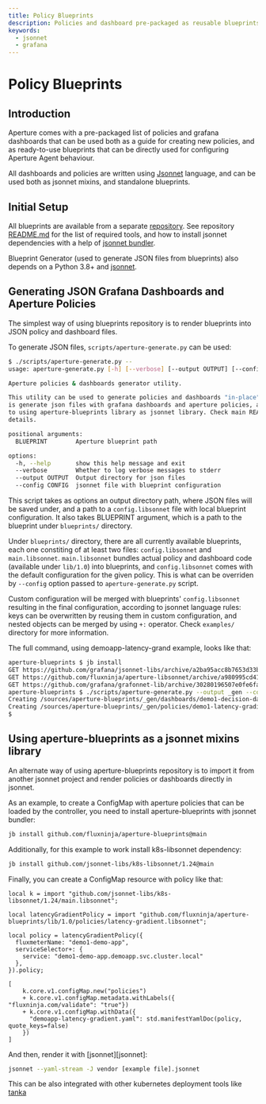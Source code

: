 ```yaml
---
title: Policy Blueprints
description: Policies and dashboard pre-packaged as reusable blueprints
keywords:
  - jsonnet
  - grafana
---
```


# Policy Blueprints

## Introduction

Aperture comes with a pre-packaged list of policies and grafana dashboards that can
be used both as a guide for creating new policies, and as ready-to-use blueprints that
can be directly used for configuring Aperture Agent behaviour.

All dashboards and policies are written using [Jsonnet][jsonnet-lang] language, and can
be used both as jsonnet mixins, and standalone blueprints.

[jsonnet-lang]: https://jsonnet.org

## Initial Setup

All blueprints are available from a separate [repository][aperture-blueprints]. See repository
[README.md][blueprints-readme] for the list of required tools, and how to install jsonnet
dependencies with a help of [jsonnet bundler][jb].

Blueprint Generator (used to generate JSON files from blueprints) also depends on a Python 3.8+
and [jsonnet][go-jsonnet].

[k8s-libsonnet]: https://github.com/jsonnet-libs/k8s-libsonnet
[aperture-blueprints]: https://github.com/fluxninja/aperture-blueprints
[blueprints-readme]: https://github.com/fluxninja/aperture-blueprints/blob/main/README.md
[jb]: https://github.com/jsonnet-bundler/jsonnet-bundler
[go-jsonnet]: https://github.com/google/go-jsonnet

## Generating JSON Grafana Dashboards and Aperture Policies

The simplest way of using blueprints repository is to render blueprints into
JSON policy and dashboard files.

To generate JSON files, `scripts/aperture-generate.py` can be used:

```sh
$ ./scripts/aperture-generate.py --
usage: aperture-generate.py [-h] [--verbose] [--output OUTPUT] [--config CONFIG] BLUEPRINT

Aperture policies & dashboards generator utility.

This utility can be used to generate policies and dashboards "in-place", that
is generate json files with grafana dashboards and aperture policies, as opposed
to using aperture-blueprints library as jsonnet library. Check main README.md for more
details.

positional arguments:
  BLUEPRINT        Aperture blueprint path

options:
  -h, --help       show this help message and exit
  --verbose        Whether to log verbose messages to stderr
  --output OUTPUT  Output directory for json files
  --config CONFIG  jsonnet file with blueprint configuration
```

This script takes as options an output directory path, where JSON files will be saved under,
and a path to a `config.libsonnet` file with local blueprint configuration. It also takes BLUEPRINT
argument, which is a path to the blueprint under `blueprints/` directory.

Under `blueprints/` directory, there are all currently available blueprints, each one constiting
of at least two files: `config.libsonnet` and `main.libsonnet`. `main.libsonnet` bundles actual
policy and dashboard code (available under `lib/1.0`) into blueprints, and `config.libsonnet` comes
with the default configuration for the given policy. This is what can be overriden by `--config` option
passed to `aperture-generate.py` script.

Custom configuration will be merged with blueprints' `config.libsonnet` resulting in the final
configuration, according to jsonnet language rules: keys can be overwritten by reusing them in
custom configuration, and nested objects can be merged by using `+:` operator. Check `examples/`
directory for more information.

The full command, using demoapp-latency-grand example, looks like that:

```sh
aperture-blueprints $ jb install
GET https://github.com/grafana/jsonnet-libs/archive/a2ba95acc8b7653d33bd57075678d8de2a64e5b3.tar.gz 200
GET https://github.com/fluxninja/aperture-libsonnet/archive/a980995cd4168d5182be94111d84342b82fc05b3.tar.gz 200
GET https://github.com/grafana/grafonnet-lib/archive/30280196507e0fe6fa978a3e0eaca3a62844f817.tar.gz 200
aperture-blueprints $ ./scripts/aperture-generate.py --output _gen --config examples/demoapp-latency-gradient.jsonnet blueprints/latency-gradient
Creating /sources/aperture-blueprints/_gen/dashboards/demo1-decision-dashboard.json
Creating /sources/aperture-blueprints/_gen/policies/demo1-latency-gradient.json
$
```

## Using aperture-blueprints as a jsonnet mixins library

An alternate way of using aperture-blueprints repository is to import it from another jsonnet project
and render policies or dashboards directly in jsonnet.

As an example, to create a ConfigMap with aperture policies that can be loaded by the controller, you need
to install aperture-blueprints with jsonnet bundler:

```sh
jb install github.com/fluxninja/aperture-blueprints@main
```

Additionally, for this example to work install k8s-libsonnet dependency:

```sh
jb install github.com/jsonnet-libs/k8s-libsonnet/1.24@main
```

Finally, you can create a ConfigMap resource with policy like that:

```jsonnet
local k = import "github.com/jsonnet-libs/k8s-libsonnet/1.24/main.libsonnet";

local latencyGradientPolicy = import "github.com/fluxninja/aperture-blueprints/lib/1.0/policies/latency-gradient.libsonnet";

local policy = latencyGradientPolicy({
  fluxmeterName: "demo1-demo-app",
  serviceSelector+: {
    service: "demo1-demo-app.demoapp.svc.cluster.local"
  },
}).policy;

[
    k.core.v1.configMap.new("policies")
	+ k.core.v1.configMap.metadata.withLabels({ "fluxninja.com/validate": "true"})
	+ k.core.v1.configMap.withData({
	  "demoapp-latency-gradient.yaml": std.manifestYamlDoc(policy, quote_keys=false)
	})
]
```

And then, render it with [jsonnet][jsonnet]:

```sh
jsonnet --yaml-stream -J vendor [example file].jsonnet
```

This can be also integrated with other kubernetes deployment tools like [tanka][tk]

[tk]: https://grafana.com/oss/tanka/
